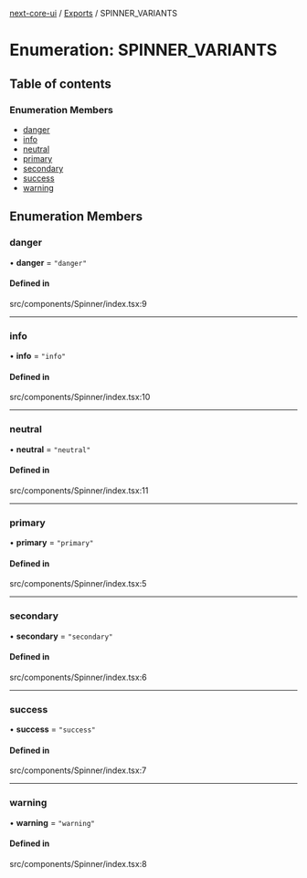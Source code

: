 [next-core-ui](../README.md) / [Exports](../modules.md) / SPINNER\_VARIANTS

# Enumeration: SPINNER\_VARIANTS

## Table of contents

### Enumeration Members

- [danger](SPINNER_VARIANTS.md#danger)
- [info](SPINNER_VARIANTS.md#info)
- [neutral](SPINNER_VARIANTS.md#neutral)
- [primary](SPINNER_VARIANTS.md#primary)
- [secondary](SPINNER_VARIANTS.md#secondary)
- [success](SPINNER_VARIANTS.md#success)
- [warning](SPINNER_VARIANTS.md#warning)

## Enumeration Members

### danger

• **danger** = ``"danger"``

#### Defined in

src/components/Spinner/index.tsx:9

___

### info

• **info** = ``"info"``

#### Defined in

src/components/Spinner/index.tsx:10

___

### neutral

• **neutral** = ``"neutral"``

#### Defined in

src/components/Spinner/index.tsx:11

___

### primary

• **primary** = ``"primary"``

#### Defined in

src/components/Spinner/index.tsx:5

___

### secondary

• **secondary** = ``"secondary"``

#### Defined in

src/components/Spinner/index.tsx:6

___

### success

• **success** = ``"success"``

#### Defined in

src/components/Spinner/index.tsx:7

___

### warning

• **warning** = ``"warning"``

#### Defined in

src/components/Spinner/index.tsx:8
